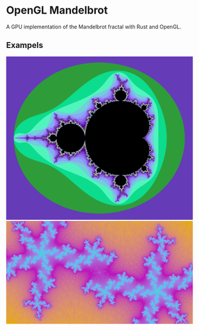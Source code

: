 # OpenGL Mandelbrot
A GPU implementation of the Mandelbrot fractal with Rust and OpenGL.

## Exampels
![example0](./example_images/mandelbrot0.png "example0")
![example1](./example_images/mandelbrot1.png "example1")

